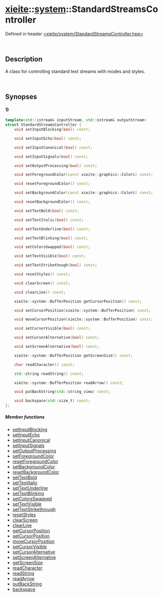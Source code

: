 # [xieite](../../xieite.md)\:\:[system](../../system.md)\:\:StandardStreamsController
Defined in header [<xieite/system/StandardStreamsController.hpp>](../../include/xieite/system/StandardStreamsController.hpp)

&nbsp;

## Description
A class for controlling standard text streams with modes and styles.

&nbsp;

## Synopses
#### 1)
```cpp
template<std::istream& inputStream, std::ostream& outputStream>
struct StandardStreamsController {
    void setInputBlocking(bool) const;

    void setInputEcho(bool) const;

    void setInputCanonical(bool) const;

    void setInputSignals(bool) const;

    void setOutputProcessing(bool) const;

    void setForegroundColor(const xieite::graphics::Color&) const;

    void resetForegroundColor() const;

    void setBackgroundColor(const xieite::graphics::Color&) const;

    void resetBackgroundColor() const;

    void setTextBold(bool) const;

    void setTextItalic(bool) const;

    void setTextUnderline(bool) const;

    void setTextBlinking(bool) const;

    void setColorsSwapped(bool) const;

    void setTextVisible(bool) const;

    void setTextStrikethough(bool) const;

    void resetStyles() const;

    void clearScreen() const;

    void clearLine() const;

    xieite::system::BufferPosition getCursorPosition() const;

    void setCursorPosition(xieite::system::BufferPosition) const;

    void moveCursorPosition(xieite::system::BufferPosition) const;

    void setCursorVisible(bool) const;

    void setCursorAlternative(bool) const;

    void setScreenAlternative(bool) const;

    xieite::system::BufferPosition getScreenSize() const;

    char readCharacter() const;

    std::string readString() const;

    xieite::system::BufferPosition readArrow() const;

    void putBackString(std::string_view) const;

    void backspace(std::size_t) const;
};
```
##### Member functions
- [setInputBlocking](./StandardStreamsController/1/setInputBlocking.md)
- [setInputEcho](./StandardStreamsController/1/setInputEcho.md)
- [setInputCanonical](./StandardStreamsController/1/setInputCanonical.md)
- [setInputSignals](./StandardStreamsController/1/setInputSignals.md)
- [setOutputProcessing](./StandardStreamsController/1/setOutputProcessing.md)
- [setForegroundColor](./StandardStreamsController/1/setForegroundColor.md)
- [resetForegroundColor](./StandardStreamsController/1/resetForegroundColor.md)
- [setBackgroundColor](./StandardStreamsController/1/setBackgroundColor.md)
- [resetBackgroundColor](./StandardStreamsController/1/resetBackgroundColor.md)
- [setTextBold](./StandardStreamsController/1/setTextBold.md)
- [setTextItalic](./StandardStreamsController/1/setTextItalic.md)
- [setTextUnderline](./StandardStreamsController/1/setTextUnderline.md)
- [setTextBlinking](./StandardStreamsController/1/setTextBlinking.md)
- [setColorsSwapped](./StandardStreamsController/1/setColorsSwapped.md)
- [setTextVisible](./StandardStreamsController/1/setTextVisible.md)
- [setTextStrikethrough](./StandardStreamsController/1/setTextStrikethrough.md)
- [resetStyles](./StandardStreamsController/1/resetStyles.md)
- [clearScreen](./StandardStreamsController/1/clearScreen.md)
- [clearLine](./StandardStreamsController/1/clearLine.md)
- [getCursorPosition](./StandardStreamsController/1/getCursorPosition.md)
- [setCursorPosition](./StandardStreamsController/1/setCursorPosition.md)
- [moveCursorPosition](./StandardStreamsController/1/moveCursorPosition.md)
- [setCursorVisible](./StandardStreamsController/1/setCursorVisible.md)
- [setCursorAlternative](./StandardStreamsController/1/setCursorAlternative.md)
- [setScreenAlternative](./StandardStreamsController/1/setScreenAlternative.md)
- [getScreenSize](./StandardStreamsController/1/getScreenSize.md)
- [readCharacter](./StandardStreamsController/1/readCharacter.md)
- [readString](./StandardStreamsController/1/readString.md)
- [readArrow](./StandardStreamsController/1/readArrow.md)
- [putBackString](./StandardStreamsController/1/putBackString.md)
- [backspace](./StandardStreamsController/1/backspace.md)
